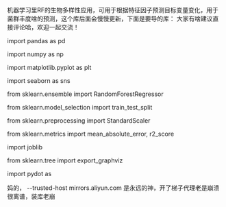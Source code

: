 机器学习里RF的生物多样性应用，可用于根据特征因子预测目标变量变化，用于菌群丰度啥的预测，这个库后面会慢慢更新，下面是要导的库：
大家有啥建议直接评论哈，欢迎一起交流！

import pandas as pd

import numpy as np

import matplotlib.pyplot as plt

import seaborn as sns

from sklearn.ensemble import RandomForestRegressor

from sklearn.model_selection import train_test_split

from sklearn.preprocessing import StandardScaler

from sklearn.metrics import mean_absolute_error, r2_score

import joblib

from sklearn.tree import export_graphviz

import pydot as


妈的， --trusted-host mirrors.aliyun.com 是永远的神，开了梯子代理老是崩溃很离谱，装库老崩
